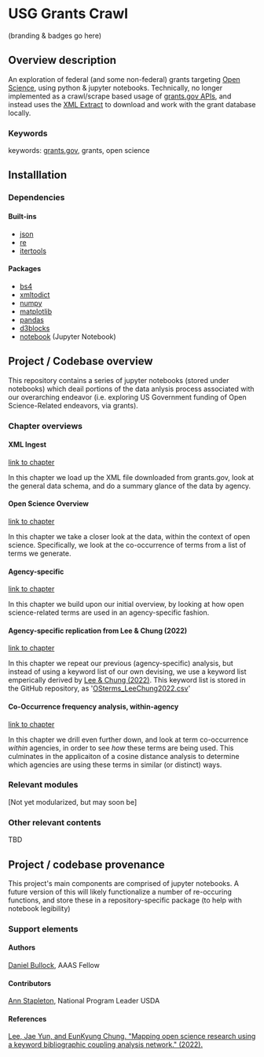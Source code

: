 # USG Grants Crawl

(branding & badges go here)

## Overview description

An exploration of federal (and some non-federal) grants targeting [Open Science](https://open.science.gov/), using python & jupyter notebooks.  Technically, no longer implemented as a crawl/scrape based usage of [grants.gov APIs](https://www.grants.gov/web/grants/s2s/grantor/web-services.html), and instead uses the [XML Extract](https://www.grants.gov/xml-extract.html) to download and work with the grant database locally.

### Keywords

keywords: [grants.gov](https://www.grants.gov/), grants, open science

## Installlation

### Dependencies

#### Built-ins
- [json](https://docs.python.org/3/library/json.html)
- [re](https://docs.python.org/3/library/re.html)
- [itertools](https://docs.python.org/3/library/itertools.html) 

#### Packages
- [bs4](https://pypi.org/project/bs4/)
- [xmltodict](https://pypi.org/project/xmltodict/)
- [numpy](https://pypi.org/project/numpy/)
- [matplotlib](https://pypi.org/project/matplotlib/)
- [pandas](https://pypi.org/project/pandas/)
- [d3blocks](https://pypi.org/project/d3blocks/)
- [notebook](https://pypi.org/project/notebook/) (Jupyter Notebook)


## Project / Codebase overview

This repository contains a series of jupyter notebooks (stored under notebooks) which deail portions of the data anlysis process associated with our overarching endeavor (i.e. exploring US Government funding of Open Science-Related endeavors, via grants).

### Chapter overviews

#### XML Ingest
[link to chapter](https://github.com/DanNBullock/USG_grants_crawl/blob/main/GrantsDotGov_XML_ingest.ipynb)

In this chapter we load up the XML file downloaded from grants.gov, look at the general data schema, and do a summary glance of the data by agency.

#### Open Science Overview
[link to chapter](https://github.com/DanNBullock/USG_grants_crawl/blob/main/GrantsDotGov_Open_Science_Overview.ipynb)

In this chapter we take a closer look at the data, within the context of open science.  Specifically, we look at the co-occurrence of terms from a list of terms we generate.

#### Agency-specific
[link to chapter](https://github.com/DanNBullock/USG_grants_crawl/blob/main/GrantsDotGov_Agency.ipynb)

In this chapter we build upon our initial overview, by looking at how open science-related terms are used in an agency-specific fashion.

#### Agency-specific replication from Lee & Chung (2022)
[link to chapter](https://github.com/DanNBullock/USG_grants_crawl/blob/main/GrantsDotGov_Agency-Replication.ipynb)

In this chapter we repeat our previous (agency-specific) analysis, but instead of using a keyword list of our own devising, we use a keyword list emperically derived by [Lee & Chung (2022)](https://doi.org/10.47989/irpaper949).  This keyword list is stored in the GitHub repository, as '[OSterms_LeeChung2022.csv](https://github.com/DanNBullock/USG_grants_crawl/blob/main/OSterms_LeeChung2022.csv)'

#### Co-Occurrence frequency analysis, within-agency
[link to chapter](https://github.com/DanNBullock/USG_grants_crawl/blob/main/GrantsDotGov_Agency-Co-Occurrence.ipynb)

In this chapter we drill even further down, and look at term co-occurrence _within_ agencies, in order to see _how_ these terms are being used.  This culminates in the applicaiton of a cosine distance analysis to determine which agencies are using these terms in similar (or distinct) ways.

### Relevant modules
[Not yet modularized, but may soon be]

### Other relevant contents
TBD
## Project / codebase provenance
This project's main components are comprised of jupyter notebooks. A future version of this will likely functionalize a number of re-occuring functions, and store these in a repository-specific package (to help with notebook legibility)

### Support elements

#### Authors

[Daniel Bullock](https://dannbullock.github.io/), AAAS Fellow

#### Contributors

[Ann Stapleton](https://www.nifa.usda.gov/ann-e-stapleton), National Program Leader USDA

#### References

[Lee, Jae Yun, and EunKyung Chung. "Mapping open science research using a keyword bibliographic coupling analysis network." (2022).](https://doi.org/10.47989/irpaper949)
